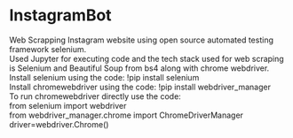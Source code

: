 # InstagramBot
Web Scrapping Instagram website using open source automated testing framework selenium.
<br>
Used Jupyter for executing code and the tech stack used for web scraping is Selenium and Beautiful Soup from bs4 along with chrome webdriver.
<br>
Install selenium using the code: !pip install selenium
<br>
Install chromewebdriver using the code: !pip install webdriver_manager
<br>
To run chromewebdriver directly use the code:
<br>
from selenium import webdriver
<br>
from webdriver_manager.chrome import ChromeDriverManager
<br>
driver=webdriver.Chrome()

